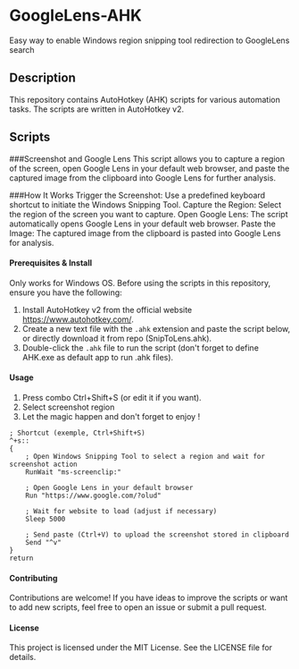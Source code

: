 # GoogleLens-AHK
Easy way to enable Windows region snipping tool redirection to GoogleLens search

## Description

This repository contains AutoHotkey (AHK) scripts for various automation tasks. The scripts are written in AutoHotkey v2.



## Scripts

###Screenshot and Google Lens
This script allows you to capture a region of the screen, open Google Lens in your default web browser, and paste the captured image from the clipboard into Google Lens for further analysis.

###How It Works
Trigger the Screenshot: Use a predefined keyboard shortcut to initiate the Windows Snipping Tool.
Capture the Region: Select the region of the screen you want to capture.
Open Google Lens: The script automatically opens Google Lens in your default web browser.
Paste the Image: The captured image from the clipboard is pasted into Google Lens for analysis.

#### Prerequisites & Install
Only works for Windows OS.
Before using the scripts in this repository, ensure you have the following:
1. Install AutoHotkey v2 from the official website https://www.autohotkey.com/.
4. Create a new text file with the `.ahk` extension and paste the script below, or directly download it from repo (SnipToLens.ahk).
5. Double-click the `.ahk` file to run the script (don't forget to define AHK.exe as default app to run .ahk files).

#### Usage
1. Press combo Ctrl+Shift+S (or edit it if you want).
2. Select screenshot region
3. Let the magic happen and don't forget to enjoy !

```ahk
; Shortcut (exemple, Ctrl+Shift+S)
^+s::
{
    ; Open Windows Snipping Tool to select a region and wait for screenshot action
    RunWait "ms-screenclip:"

    ; Open Google Lens in your default browser
    Run "https://www.google.com/?olud"

    ; Wait for website to load (adjust if necessary)
    Sleep 5000

    ; Send paste (Ctrl+V) to upload the screenshot stored in clipboard
    Send "^v"
}
return
```
#### Contributing
Contributions are welcome! If you have ideas to improve the scripts or want to add new scripts, feel free to open an issue or submit a pull request.

#### License
This project is licensed under the MIT License. See the LICENSE file for details.

